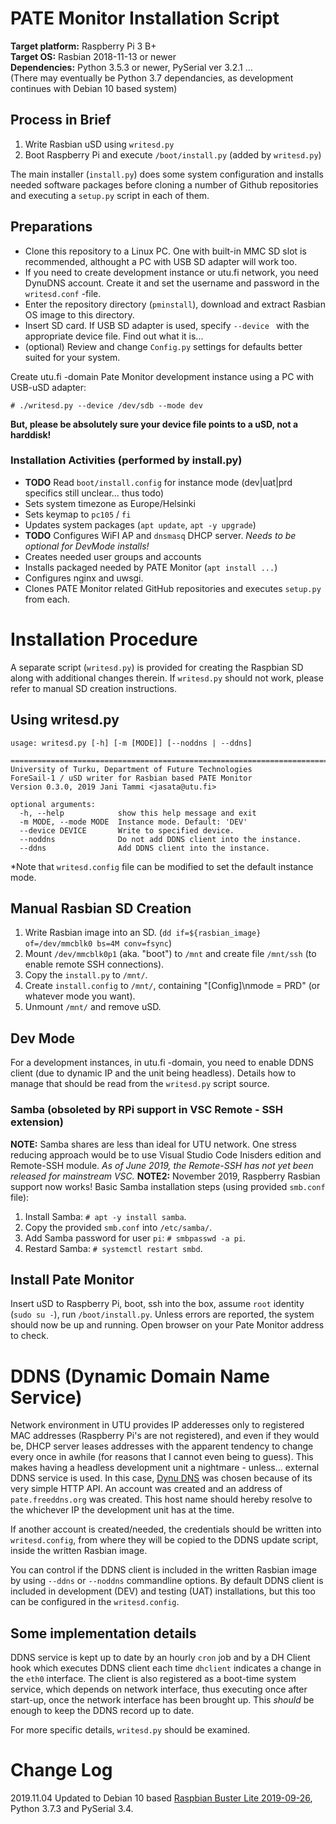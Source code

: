 # PATE Monitor Installation Script

**Target platform:** Raspberry Pi 3 B+<br>
**Target OS:** Rasbian 2018-11-13 or newer<br>
**Dependencies:** Python 3.5.3 or newer, PySerial ver 3.2.1 ...<br>
(There may eventually be Python 3.7 dependancies, as development continues with Debian 10 based system)

## Process in Brief

  1. Write Rasbian uSD using `writesd.py`
  2. Boot Raspberry Pi and execute `/boot/install.py` (added by `writesd.py`)

The main installer (`install.py`) does some system configuration and installs needed software packages before cloning a number of Github repositories and executing a `setup.py` script in each of them.

## Preparations

 - Clone this repository to a Linux PC. One with built-in MMC SD slot is recommended, althought a PC with USB SD adapter will work too.
 - If you need to create development instance or utu.fi network, you need DynuDNS account. Create it and set the username and password in the `writesd.conf` -file.
 - Enter the repository directory (`pminstall`), download and extract Rasbian OS image to this directory.
 - Insert SD card. If USB SD adapter is used, specify `--device ` with the appropriate device file. Find out what it is...
 - (optional) Review and change `Config.py` settings for defaults better suited for your system.

Create utu.fi -domain Pate Monitor development instance using a PC with USB-uSD adapter:

    # ./writesd.py --device /dev/sdb --mode dev

**But, please be absolutely sure your device file points to a uSD, not a harddisk!**

### Installation Activities (performed by install.py)

 - **TODO** Read `boot/install.config` for instance mode (dev|uat|prd specifics still unclear... thus todo)
 - Sets system timezone as Europe/Helsinki
 - Sets keymap to `pc105` / `fi`
 - Updates system packages (`apt update`, `apt -y upgrade`)
 - **TODO** Configures WiFI AP and `dnsmasq` DHCP server. _Needs to be optional for DevMode installs!_
 - Creates needed user groups and accounts
 - Installs packaged needed by PATE Monitor (`apt install ...`)
 - Configures nginx and uwsgi.
 - Clones PATE Monitor related GitHub repositories and executes `setup.py` from each.

# Installation Procedure

A separate script (`writesd.py`) is provided for creating the Raspbian SD along with additional changes therein. If `writesd.py` should not work, please refer to manual SD creation instructions.

## Using writesd.py

    usage: writesd.py [-h] [-m [MODE]] [--noddns | --ddns]
    
    =============================================================================
    University of Turku, Department of Future Technologies
    ForeSail-1 / uSD writer for Rasbian based PATE Monitor
    Version 0.3.0, 2019 Jani Tammi <jasata@utu.fi>
    
    optional arguments:
      -h, --help            show this help message and exit
      -m MODE, --mode MODE  Instance mode. Default: 'DEV'
      --device DEVICE       Write to specified device.
      --noddns              Do not add DDNS client into the instance.
      --ddns                Add DDNS client into the instance.

*Note that `writesd.config` file can be modified to set the default instance mode.

## Manual Rasbian SD Creation

 1. Write Rasbian image into an SD. (`dd if=${rasbian_image} of=/dev/mmcblk0 bs=4M conv=fsync`)
 2. Mount `/dev/mmcblk0p1` (aka. "boot") to `/mnt` and create file `/mnt/ssh` (to enable remote SSH connections).
 3. Copy the `install.py` to `/mnt/`.
 4. Create `install.config` to `/mnt/`, containing "[Config]\nmode = PRD" (or whatever mode you want).
 4. Unmount `/mnt/` and remove uSD.

## Dev Mode

For a development instances, in utu.fi -domain, you need to enable DDNS client (due to dynamic IP and the unit being headless). Details how to manage that should be read from the `writesd.py` script source.

### Samba (obsoleted by RPi support in VSC Remote - SSH extension)

**NOTE:** Samba shares are less than ideal for UTU network. One stress reducing approach would be to use Visual Studio Code Inisders edition and Remote-SSH module. _As of June 2019, the Remote-SSH has not yet been released for mainstream VSC._
**NOTE2:** November 2019, Raspberry Rasbian support now works!
Basic Samba installation steps (using provided `smb.conf` file):

  1. Install Samba: `# apt -y install samba`.
  2. Copy the provided `smb.conf` into `/etc/samba/`.
  3. Add Samba password for user `pi`: `# smbpasswd -a pi`.
  4. Restard Samba: `# systemctl restart smbd`.

## Install Pate Monitor

Insert uSD to Raspberry Pi, boot, ssh into the box, assume `root` identity (`sudo su -`), run `/boot/install.py`. Unless errors are reported, the system should now be up and running. Open browser on your Pate Monitor address to check.

# DDNS (Dynamic Domain Name Service)

Network environment in UTU provides IP adderesses only to registered MAC addresses (Raspberry Pi's are not registered), and even if they would be, DHCP server leases addresses with the apparent tendency to change every once in awhile (for reasons that I cannot even being to guess). This makes having a headless development unit a nightmare - unless... external DDNS service is used. In this case, [Dynu DNS](https://www.dynu.com/en-US/) was chosen because of its very simple HTTP API. An account was created and an address of `pate.freeddns.org` was created. This host name should hereby resolve to the whichever IP the development unit has at the time.

If another account is created/needed, the credentials should be written into `writesd.config`, from where they will be copied to the DDNS update script, inside the written Rasbian image.

You can control if the DDNS client is included in the written Rasbian image by using `--ddns` or `--noddns` commandline options. By default DDNS client is included in development (DEV) and testing (UAT) installations, but this too can be configured in the `writesd.config`.

## Some implementation details

DDNS service is kept up to date by an hourly `cron` job and by a DH Client hook which executes DDNS client each time `dhclient` indicates a change in the `eth0` interface. The client is also registered as a boot-time system service, which depends on network interface, thus executing once after start-up, once the network interface has been brought up. This _should_ be enough to keep the DDNS record up to date.

For more specific details, `writesd.py` should be examined.

# Change Log

2019.11.04 Updated to Debian 10 based [Raspbian Buster Lite 2019-09-26](https://www.raspberrypi.org/downloads/raspbian/), Python 3.7.3 and PySerial 3.4.
